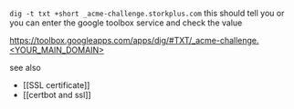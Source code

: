 `dig -t txt +short _acme-challenge.storkplus.com` this should tell you or you can enter the google toolbox service and check the value 

https://toolbox.googleapps.com/apps/dig/#TXT/_acme-challenge.<YOUR_MAIN_DOMAIN>

see also
- [[SSL certificate]]
- [[certbot and ssl]]